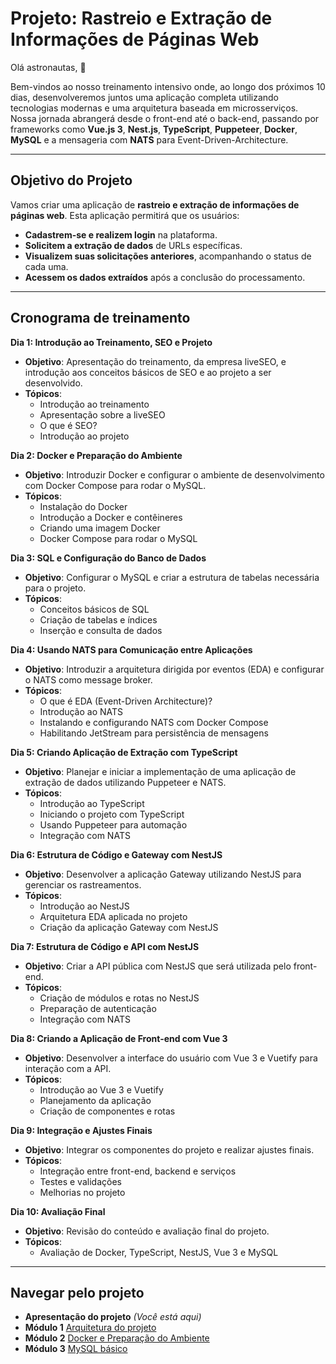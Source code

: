# Projeto: Rastreio e Extração de Informações de Páginas Web

Olá astronautas, 🚀

Bem-vindos ao nosso treinamento intensivo onde, ao longo dos próximos 10 dias, desenvolveremos juntos uma aplicação completa utilizando tecnologias modernas e uma arquitetura baseada em microsserviços. Nossa jornada abrangerá desde o front-end até o back-end, passando por frameworks como **Vue.js 3**, **Nest.js**, **TypeScript**, **Puppeteer**, **Docker**, **MySQL** e a mensageria com **NATS** para Event-Driven-Architecture.

---

## Objetivo do Projeto

Vamos criar uma aplicação de **rastreio e extração de informações de páginas web**. Esta aplicação permitirá que os usuários:

- **Cadastrem-se e realizem login** na plataforma.
- **Solicitem a extração de dados** de URLs específicas.
- **Visualizem suas solicitações anteriores**, acompanhando o status de cada uma.
- **Acessem os dados extraídos** após a conclusão do processamento.

---

## Cronograma de treinamento

**Dia 1: Introdução ao Treinamento, SEO e Projeto**

- **Objetivo**: Apresentação do treinamento, da empresa liveSEO, e introdução aos conceitos básicos de SEO e ao projeto a ser desenvolvido.
- **Tópicos**:
  - Introdução ao treinamento
  - Apresentação sobre a liveSEO
  - O que é SEO?
  - Introdução ao projeto

**Dia 2: Docker e Preparação do Ambiente**

- **Objetivo**: Introduzir Docker e configurar o ambiente de desenvolvimento com Docker Compose para rodar o MySQL.
- **Tópicos**:
  - Instalação do Docker
  - Introdução a Docker e contêineres
  - Criando uma imagem Docker
  - Docker Compose para rodar o MySQL

**Dia 3: SQL e Configuração do Banco de Dados**

- **Objetivo**: Configurar o MySQL e criar a estrutura de tabelas necessária para o projeto.
- **Tópicos**:
  - Conceitos básicos de SQL
  - Criação de tabelas e índices
  - Inserção e consulta de dados

**Dia 4: Usando NATS para Comunicação entre Aplicações**

- **Objetivo**: Introduzir a arquitetura dirigida por eventos (EDA) e configurar o NATS como message broker.
- **Tópicos**:
  - O que é EDA (Event-Driven Architecture)?
  - Introdução ao NATS
  - Instalando e configurando NATS com Docker Compose
  - Habilitando JetStream para persistência de mensagens

**Dia 5: Criando Aplicação de Extração com TypeScript**

- **Objetivo**: Planejar e iniciar a implementação de uma aplicação de extração de dados utilizando Puppeteer e NATS.
- **Tópicos**:
  - Introdução ao TypeScript
  - Iniciando o projeto com TypeScript
  - Usando Puppeteer para automação
  - Integração com NATS

**Dia 6: Estrutura de Código e Gateway com NestJS**

- **Objetivo**: Desenvolver a aplicação Gateway utilizando NestJS para gerenciar os rastreamentos.
- **Tópicos**:
  - Introdução ao NestJS
  - Arquitetura EDA aplicada no projeto
  - Criação da aplicação Gateway com NestJS

**Dia 7: Estrutura de Código e API com NestJS**

- **Objetivo**: Criar a API pública com NestJS que será utilizada pelo front-end.
- **Tópicos**:
  - Criação de módulos e rotas no NestJS
  - Preparação de autenticação
  - Integração com NATS

**Dia 8: Criando a Aplicação de Front-end com Vue 3**

- **Objetivo**: Desenvolver a interface do usuário com Vue 3 e Vuetify para interação com a API.
- **Tópicos**:
  - Introdução ao Vue 3 e Vuetify
  - Planejamento da aplicação
  - Criação de componentes e rotas

**Dia 9: Integração e Ajustes Finais**

- **Objetivo**: Integrar os componentes do projeto e realizar ajustes finais.
- **Tópicos**:
  - Integração entre front-end, backend e serviços
  - Testes e validações
  - Melhorias no projeto

**Dia 10: Avaliação Final**

- **Objetivo**: Revisão do conteúdo e avaliação final do projeto.
- **Tópicos**:
  - Avaliação de Docker, TypeScript, NestJS, Vue 3 e MySQL

---

## Navegar pelo projeto
- **Apresentação do projeto** *(Você está aqui)*
- **Módulo 1** [Arquitetura do projeto](./dia1/README.md)
- **Módulo 2** [Docker e Preparação do Ambiente](./dia2/README.md)
- **Módulo 3** [MySQL básico](./dia3/README.md)
